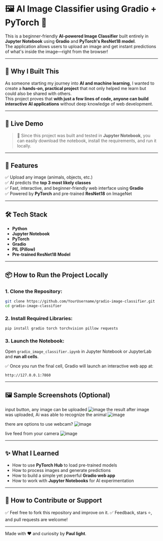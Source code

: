 # 🖼️ AI Image Classifier using Gradio + PyTorch 🚀

This is a beginner-friendly **AI-powered Image Classifier** built entirely in **Jupyter Notebook** using **Gradio** and **PyTorch's ResNet18 model**.  
The application allows users to upload an image and get instant predictions of what's inside the image—right from the browser!

---

## 🌟 Why I Built This

As someone starting my journey into **AI and machine learning**, I wanted to create a **hands-on, practical project** that not only helped me learn but could also be shared with others.  
This project proves that **with just a few lines of code, anyone can build interactive AI applications** without deep knowledge of web development.

---

## 🔗 Live Demo

> 📝 Since this project was built and tested in **Jupyter Notebook**, you can easily download the notebook, install the requirements, and run it locally.

---

## 🚀 Features

✅ Upload any image (animals, objects, etc.)  
✅ AI predicts the **top 3 most likely classes**  
✅ Fast, interactive, and beginner-friendly web interface using **Gradio**  
✅ Powered by **PyTorch** and pre-trained **ResNet18** on ImageNet  

---

## 🛠️ Tech Stack

- **Python**
- **Jupyter Notebook**
- **PyTorch**
- **Gradio**
- **PIL (Pillow)**
- **Pre-trained ResNet18 Model**

---

## 📦 How to Run the Project Locally

### 1. Clone the Repository:
```bash
git clone https://github.com/YourUsername/gradio-image-classifier.git
cd gradio-image-classifier
````

### 2. Install Required Libraries:

```bash
pip install gradio torch torchvision pillow requests
```

### 3. Launch the Notebook:

Open `gradio_image_classifier.ipynb` in Jupyter Notebook or JupyterLab and **run all cells**.

✅ Once you run the final cell, Gradio will launch an interactive web app at:

```
http://127.0.0.1:7860
```

---

## 🖼️ Sample Screenshots (Optional)
input button, any image can be uploaded
![image](https://github.com/user-attachments/assets/dfedd7c3-df04-4daa-862c-6f1f745041e9)
the result after image was uploaded, Ai was able to recognize the animal
![image](https://github.com/user-attachments/assets/43002d11-f01d-4c11-ac5c-a538c149f9e9)

there are options to use webcam?
![image](https://github.com/user-attachments/assets/e95ed2bc-e144-48eb-8a24-d92f5a2eec0d)

live feed from your camera
![image](https://github.com/user-attachments/assets/1bcfba86-1223-42cd-b42d-84f74ccc1959)



---

## ✨ What I Learned

* How to use **PyTorch Hub** to load pre-trained models
* How to process images and generate predictions
* How to build a simple yet powerful **Gradio web app**
* How to work with **Jupyter Notebooks** for AI experimentation

---

## 🤝 How to Contribute or Support

✅ Feel free to fork this repository and improve on it.
✅ Feedback, stars ⭐, and pull requests are welcome!

---

Made with ❤️ and curiosity by **Paul light**.
